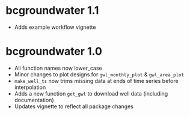 # bcgroundwater 1.1

* Adds example workflow vignette 

# bcgroundwater 1.0

* All function names now lower_case
* Minor changes to plot designs for `gwl_monthly_plot` & `gwl_area_plot`
* `make_well_ts` now trims missing data at ends of time series before interpolation
* Adds a new function `get_gwl` to download well data (including documentation)
* Updates vignette to reflect all package changes


  

